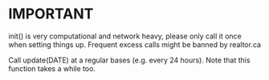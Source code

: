 
# IMPORTANT
init() is very computational and network heavy, please only call it once when setting things up.
Frequent excess calls might be banned by realtor.ca

Call update(DATE) at a regular bases (e.g. every 24 hours). Note that this function takes a while too.
